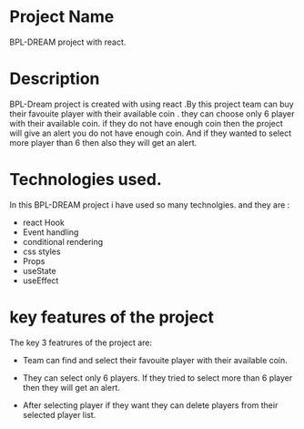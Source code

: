 # Project Name

BPL-DREAM project with react.

# Description

BPL-Dream project is created with using react .By this project team can buy their favouite player with their available coin . they can choose only 6 player with their available coin. if they do not have enough coin then the project will give an alert you do not have enough coin. And if they wanted to select more player than 6 then also they will get an alert.

# Technologies used.

 In this BPL-DREAM project i have used so many technolgies. and they are :
 - react Hook
 - Event handling
 - conditional rendering
 - css styles
 - Props
 - useState
 - useEffect

 # key features of the project

 The key 3 featrures of the project are:

 - Team can find and select their favouite player with their available coin.

 - They can select only 6 players. If they tried to select more than 6 player    then they will get an alert.

 - After selecting player if they want they can delete players from their selected player list.






